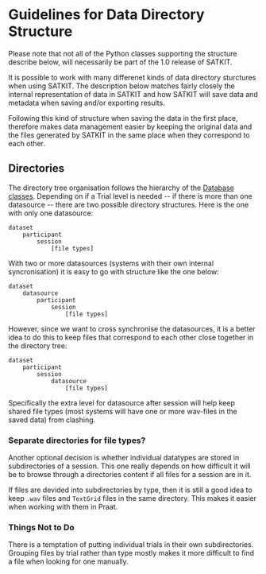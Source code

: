 # Guidelines for Data Directory Structure

Please note that not all of the Python classes supporting the structure describe below, will necessarily be part of the 1.0 release of SATKIT.

It is possible to work with many differenet kinds of data directory sturctures when using SATKIT. The description below matches fairly closely the internal representation of data in SATKIT and how SATKIT will save data and metadata when saving and/or exporting results.

Following this kind of structure when saving the data in the first place, therefore makes data management easier by keeping the original data and the files generated by SATKIT in the same place when they correspond to each other.

## Directories

The directory tree organisation follows the hierarchy of the [Database classes](DatabaseClasses.markdown). Depending on if a Trial level is needed -- if there is more than one datasource -- there are two possible directory structures. Here is the one with only one datasource:

```
dataset
    participant
        session
            [file types]
```

With two or more datasources (systems with their own internal syncronisation) it is easy to go with structure like the one below:

```
dataset
    datasource
        participant
            session
                [file types]
```

However, since we want to cross synchronise the datasources, it is a better idea to do this to keep files that correspond to each other close together in the directory tree:

```
dataset
    participant
        session
            datasource
                [file types]
```

Specifically the extra level for datasource after session will help keep shared file types (most systems will have one or more wav-files in the saved data) from clashing.

### Separate directories for file types?

Another optional decision is whether individual datatypes are stored in subdirectories of a session. This one really depends on how difficult it will be to browse through a directories content if all files for a session are in it.

If files are devided into subdirectories by type, then it is still a good idea to keep `.wav` files and `TextGrid` files in the same directory. This makes it easier when working with them in Praat.

### Things Not to Do

There is a temptation of putting individual trials in their own subdirectories.
Grouping files by trial rather than type mostly makes it more difficult to find
a file when looking for one manually.

